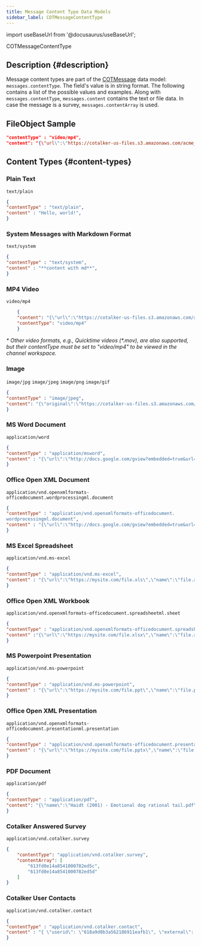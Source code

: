 ```yaml
---
title: Message Content Type Data Models
sidebar_label: COTMessageContentType
---
```

import useBaseUrl from '@docusaurus/useBaseUrl';

<span className="hero__subtitle">COTMessageContentType</span>

## Description {#description}
Message content types are part of the [COTMessage](/docs/documentation/models/communication/model_messages) data model: `messages.contentType`. The field's value is in string format. The following contains a list of the possible values and examples. Along with `messages.contentType`, `messages.content` contains the text or file data. In case the message is a survey, `messages.contentArray` is used.

## FileObject Sample

```json
"contentType" : "video/mp4",
"content": "{\"url\":\"https://cotalker-us-files.s3.amazonaws.com/acme_inc/video/v4_619f7a989b5de1d2d55f4b7b/default/video.mp4\",\"name\":\"new-file-name.mp4\",\"contentType\":\"video\",\"screenshots\": []}",
```

## Content Types {#content-types}

### Plain Text
`text/plain`
```json
{ 
"contentType" : "text/plain",
"content" : "Hello, world!",
}
```

### System Messages with Markdown Format
`text/system`
```json
{ 
"contentType" : "text/system", 
"content" : "**content with md**", 
}
```

### MP4 Video
`video/mp4`
```json
    { 
    "content": "{\"url\":\"https://cotalker-us-files.s3.amazonaws.com/acme_inc/video/v4_619f70b29b5de13dee5f4b79/default/2021-04-23-09-09-43.mp4\",\"name\":\"test1.mp4\",\"contentType\":\"video\",\"screenshots\": []}",
    "contentType": "video/mp4"
    }
```
_* Other video formats, e.g., Quicktime videos (*.mov), are also supported, but their contentType must be set to "video/mp4" to be viewed in the channel workspace._

### Image
`image/jpg` `image/jpeg` `image/png` `image/gif`
```json
{ 
"contentType" : "image/jpeg",
"content": "{\"original\":\"https://cotalker-us-files.s3.amazonaws.com/acme_inc/image/v4_619e70899b5de1914b5f4ad4/original/d3y9um697me01.jpeg\",\"square\":\"https://cotalker-us-files.s3.amazonaws.com/certificationworld/image/v4_619e70899b5de1914b5f4ad4/square/d3y9um697me01.jpeg\",\"small\":\"https://cotalker-us-files.s3.amazonaws.com/certificationworld/image/v4_619e70899b5de1914b5f4ad4/small/d3y9um697me01.jpeg\"}",
}
```

### MS Word Document
`application/word`
```json
{ 
"contentType" : "application/msword",
"content" : "{\"url\":\"http://docs.google.com/gview?embedded=true&url=file.doc\",\"name\":\"file.doc\",\"createdBy\":\"618a9c24ded6d2dc31509cac\",\"contentType\":\"application/msword\",\"screenshots\":[\"https://mysite.com/image_1.png\"]}"
}
```

### Office Open XML Document
`application/vnd.openxmlformats-officedocument.wordprocessingml.document`
```json
{ 
"contentType" : "application/vnd.openxmlformats-officedocument.
wordprocessingml.document",
"content" : "{\"url\":\"http://docs.google.com/gview?embedded=true&url=file.docx\",\"name\":\"file.docx\",\"createdBy\":\"5901187fda281cad276780c8\",\"contentType\":\"application/vnd.openxmlformats-officedocument.wordprocessingml.document\",\"screenshots\":[\"https://mysite.com/image_1.png\"]}",
}
```

### MS Excel Spreadsheet
`application/vnd.ms-excel`
```json
{ 
"contentType" : "application/vnd.ms-excel",
"content" : "{\"url\":\"https://mysite.com/file.xls\",\"name\":\"file.xls\", \"createdBy\":\"5901187fda281cad276780c8\",\"contentType\":\"application/vnd.ms-excel\",\"screenshots\":[\"https://mysite.com/image_1.png\"]}", 
}
```

### Office Open XML Workbook
`application/vnd.openxmlformats-officedocument.spreadsheetml.sheet`
```json
{ 
"contentType" : "application/vnd.openxmlformats-officedocument.spreadsheetml.sheet",
"content" :"{\"url\":\"https://mysite.com/file.xlsx\",\"name\":\"file.xlsx\",\"createdBy\":\"5901187fda281cad276780c8\",\"contentType\":\"application/vnd.openxmlformats-officedocument.spreadsheetml.sheet\",\"screenshots\":[\"https://mysite.com/image_1.png\"]}", 
}
```

### MS Powerpoint Presentation
`application/vnd.ms-powerpoint`
```json
{ 
"contentType" : "application/vnd.ms-powerpoint",
"content" : "{\"url\":\"https://mysite.com/file.ppt\",\"name\":\"file.ppt\",\"createdBy\":\"5901187fda281cad276780c8\",\"contentType\":\"application/vnd.ms-powerpoint\",\"screenshots\":[\"https://mysite.com/image_1.png\"]}", 
}
```

### Office Open XML Presentation
`application/vnd.openxmlformats-officedocument.presentationml.presentation`
```json
{ 
"contentType" : "application/vnd.openxmlformats-officedocument.presentationml.presentation",
"content" : "{\"url\":\"https://mysite.com/file.pptx\",\"name\":\"file.pptx\",\"createdBy\":\"5901187fda281cad276780c8\",\"contentType\":\"application/vnd.openxmlformats-officedocument.presentationml.presentation\",\"screenshots\":[\"https://mysite.com/image_1.png\"]}", 
}
```

### PDF Document
`application/pdf`
```json
{ 
"contentType" : "application/pdf",
"content": "{\"name\":\"Haidt (2001) - Emotional dog rational tail.pdf\",\"url\":\"https://cotalker-us-files.s3.amazonaws.com/acme_inc/document/v4_6170c45e9b5de166995f24d7/default/haidt-2001-emotional-dog-rational-tail.pdf\",\"codeType\":\"pdf\",\"contentType\":\"application/pdf\",\"screenshots\":[]}" 
}


```
### Cotalker Answered Survey
`application/vnd.cotalker.survey`
```json
{
    "contentType": "application/vnd.cotalker.survey",
    "contentArray": [
        "613fd0e14a8541000782ed5c",
        "613fd0e14a8541000782ed5d"
    ]
}
```

### Cotalker User Contacts
`application/vnd.cotalker.contact`
```json
{
"contentType" : "application/vnd.cotalker.contact",
"content" : "{ \"userid\": \"618a9d0b3a562186911eafb1\", \"external\": \"https://www.google.com\", \"externalLabel\": \"Google\" }",
}
```
